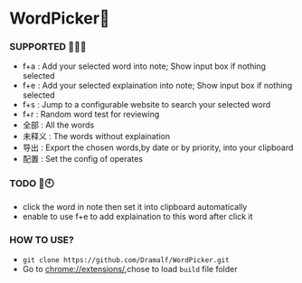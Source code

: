 # WordPicker🤏
### SUPPORTED 🙋‍♂️🙋
* f+a : Add your selected word into note; Show input box if nothing selected
* f+e : Add your selected explaination into note; Show input box if nothing selected
* f+s : Jump to a configurable website to search your selected word 
* f+r : Random word test for reviewing
* 全部 : All the words
* 未释义 : The words without explaination
* 导出 : Export the chosen words,by date or by priority, into your clipboard
* 配置 : Set the config of operates
### TODO 🔖🕙
* click the word in note then set it into clipboard automatically
* enable to use f+e to add explaination to this word after click it
### HOW TO USE?
* `git clone https://github.com/Dramalf/WordPicker.git`
* Go to [chrome://extensions/](chrome://extensions/),chose to load `build` file folder
